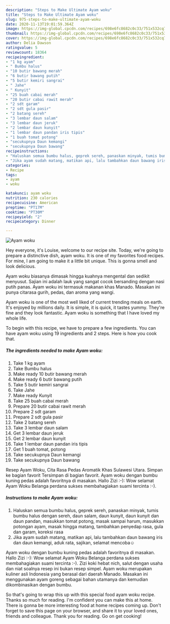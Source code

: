 ```yaml
---
description: "Steps to Make Ultimate Ayam woku"
title: "Steps to Make Ultimate Ayam woku"
slug: 975-steps-to-make-ultimate-ayam-woku
date: 2020-11-13T19:01:59.364Z
image: https://img-global.cpcdn.com/recipes/698e6fc8682c0c33/751x532cq70/ayam-woku-foto-resep-utama.jpg
thumbnail: https://img-global.cpcdn.com/recipes/698e6fc8682c0c33/751x532cq70/ayam-woku-foto-resep-utama.jpg
cover: https://img-global.cpcdn.com/recipes/698e6fc8682c0c33/751x532cq70/ayam-woku-foto-resep-utama.jpg
author: Delia Dawson
ratingvalue: 5
reviewcount: 18364
recipeingredient:
- "1 kg ayam"
- " Bumbu halus"
- "10 butir bawang merah"
- "6 butir bawang putih"
- "5 butir kemiri sangrai"
- " Jahe"
- " Kunyit"
- "25 buah cabai merah"
- "20 butir cabai rawit merah"
- "2 sdt garam"
- "2 sdt gula pasir"
- "2 batang sereh"
- "3 lembar daun salam"
- "3 lembar daun jeruk"
- "2 lembar daun kunyit"
- "1 lembar daun pandan iris tipis"
- "1 buah tomat potong"
- "secukupnya Daun kemangi"
- "secukupnya Daun bawang"
recipeinstructions:
- "Haluskan semua bumbu halus, geprek sereh, panaskan minyak, tumis bumbu halus dengan sereh, daun salam, daun kunyit, daun kunyit dan daun pandan, masukkan tomat potong, masak sampai harum, masukkan potongan ayam, masak hingga matang, tambahkan penyedap rasa, gula dan garam, koreksi rasa"
- "Jika ayam sudah matang, matikan api, lalu tambahkan daun bawang iris dan daun kemangi, aduk rata, sajikan, selamat mencoba☺️"
categories:
- Recipe
tags:
- ayam
- woku

katakunci: ayam woku 
nutrition: 230 calories
recipecuisine: American
preptime: "PT17M"
cooktime: "PT30M"
recipeyield: "2"
recipecategory: Dinner

---
```



![Ayam woku](https://img-global.cpcdn.com/recipes/698e6fc8682c0c33/751x532cq70/ayam-woku-foto-resep-utama.jpg)

Hey everyone, it's Louise, welcome to our recipe site. Today, we're going to prepare a distinctive dish, ayam woku. It is one of my favorites food recipes. For mine, I am going to make it a little bit unique. This is gonna smell and look delicious.

Ayam woku biasanya dimasak hingga kuahnya mengental dan sedikit menyusut. Sajian ini adalah lauk yang sangat cocok bersanding dengan nasi putih panas. Ayam woku ini termasuk makanan khas Manado. Masakan ini punya citarasa gurih, pedas, dan aroma yang wangi.

Ayam woku is one of the most well liked of current trending meals on earth. It's enjoyed by millions daily. It is simple, it is quick, it tastes yummy. They're fine and they look fantastic. Ayam woku is something that I have loved my whole life.


To begin with this recipe, we have to prepare a few ingredients. You can have ayam woku using 19 ingredients and 2 steps. Here is how you cook that.

<!--inarticleads1-->

##### The ingredients needed to make Ayam woku:

1. Take 1 kg ayam
1. Take  Bumbu halus
1. Make ready 10 butir bawang merah
1. Make ready 6 butir bawang putih
1. Take 5 butir kemiri sangrai
1. Take  Jahe
1. Make ready  Kunyit
1. Take 25 buah cabai merah
1. Prepare 20 butir cabai rawit merah
1. Prepare 2 sdt garam
1. Prepare 2 sdt gula pasir
1. Take 2 batang sereh
1. Take 3 lembar daun salam
1. Get 3 lembar daun jeruk
1. Get 2 lembar daun kunyit
1. Take 1 lembar daun pandan iris tipis
1. Get 1 buah tomat, potong
1. Take secukupnya Daun kemangi
1. Take secukupnya Daun bawang


Resep Ayam Woku, Cita Rasa Pedas Aromatik Khas Sulawesi Utara. Simpan ke bagian favorit Tersimpan di bagian favorit. Ayam woku dengan bumbu kuning pedas adalah favoritnya di masakan. Hallo Zizi :-): Wow selamat Ayam Woku Belanga perdana sukses membahagiakan suami tercinta :-). 

<!--inarticleads2-->

##### Instructions to make Ayam woku:

1. Haluskan semua bumbu halus, geprek sereh, panaskan minyak, tumis bumbu halus dengan sereh, daun salam, daun kunyit, daun kunyit dan daun pandan, masukkan tomat potong, masak sampai harum, masukkan potongan ayam, masak hingga matang, tambahkan penyedap rasa, gula dan garam, koreksi rasa
1. Jika ayam sudah matang, matikan api, lalu tambahkan daun bawang iris dan daun kemangi, aduk rata, sajikan, selamat mencoba☺️


Ayam woku dengan bumbu kuning pedas adalah favoritnya di masakan. Hallo Zizi :-): Wow selamat Ayam Woku Belanga perdana sukses membahagiakan suami tercinta :-). Zizi koki hebat nich, salut dengan usaha dan niat soalnya resep ini bukan resep simpel. Ayam woku merupakan kuliner asli Indonesia yang berasal dari daerah Manado. Masakan ini menggunakan ayam goreng sebagai bahan utamanya dan kemudian dikombinasikan dengan bumbu. 

So that's going to wrap this up with this special food ayam woku recipe. Thanks so much for reading. I'm confident you can make this at home. There is gonna be more interesting food at home recipes coming up. Don't forget to save this page on your browser, and share it to your loved ones, friends and colleague. Thank you for reading. Go on get cooking!
